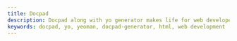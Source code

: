 ```yaml
---
title: Docpad
description: Docpad along with yo generator makes life for web developers easier than anything
keywords: docpad, yo, yeoman, docpad-generator, html, web development
---
```

